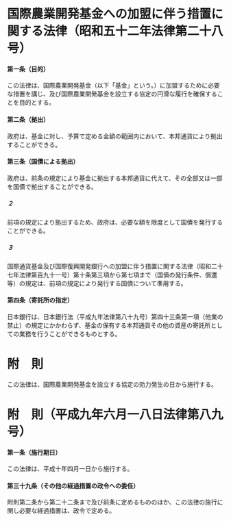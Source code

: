 # 国際農業開発基金への加盟に伴う措置に関する法律（昭和五十二年法律第二十八号）
#### 第一条（目的）
この法律は、国際農業開発基金（以下「基金」という。）に加盟するために必要な措置を講じ、及び国際農業開発基金を設立する協定の円滑な履行を確保することを目的とする。
#### 第二条（拠出）
政府は、基金に対し、予算で定める金額の範囲内において、本邦通貨により拠出することができる。
#### 第三条（国債による拠出）
政府は、前条の規定により基金に拠出する本邦通貨に代えて、その全部又は一部を国債で拠出することができる。
##### ２
前項の規定により拠出するため、政府は、必要な額を限度として国債を発行することができる。
##### ３
国際通貨基金及び国際復興開発銀行への加盟に伴う措置に関する法律（昭和二十七年法律第百九十一号）第十条第三項から第七項まで（国債の発行条件、償還等）の規定は、前項の規定により発行する国債について準用する。
#### 第四条（寄託所の指定）
日本銀行は、日本銀行法（平成九年法律第八十九号）第四十三条第一項（他業の禁止）の規定にかかわらず、基金の保有する本邦通貨その他の資産の寄託所としての業務を行うことができるものとする。
# 附　則
この法律は、国際農業開発基金を設立する協定の効力発生の日から施行する。
# 附　則（平成九年六月一八日法律第八九号）
#### 第一条（施行期日）
この法律は、平成十年四月一日から施行する。
#### 第三十九条（その他の経過措置の政令への委任）
附則第二条から第二十二条まで及び前条に定めるもののほか、この法律の施行に関し必要な経過措置は、政令で定める。
